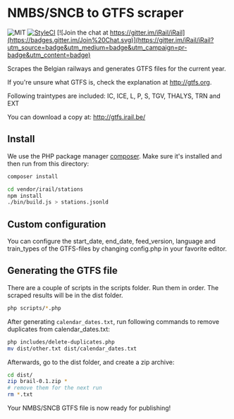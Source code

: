 # NMBS/SNCB to GTFS scraper
![MIT](https://img.shields.io/badge/license-MIT-brightgreen.svg) [![StyleCI](https://styleci.io/repos/35721042/shield)](https://styleci.io/repos/35721042) [![Join the chat at https://gitter.im/iRail/iRail](https://badges.gitter.im/Join%20Chat.svg)](https://gitter.im/iRail/iRail?utm_source=badge&utm_medium=badge&utm_campaign=pr-badge&utm_content=badge)

Scrapes the Belgian railways and generates GTFS files for the current year.

If you're unsure what GTFS is, check the explanation at http://gtfs.org.

Following traintypes are included:
IC, ICE, L, P, S, TGV, THALYS, TRN and EXT

You can download a copy at: http://gtfs.irail.be/

## Install

We use the PHP package manager [composer](http://getcomposer.org). Make sure it's installed and then run from this directory:

```bash
composer install

cd vendor/irail/stations
npm install
./bin/build.js > stations.jsonld
```

## Custom configuration

You can configure the start_date, end_date, feed_version, language and train_types of the GTFS-files by changing config.php in your favorite editor.

## Generating the GTFS file

There are a couple of scripts in the scripts folder. Run them in order. The scraped results will be in the dist folder.

```bash
php scripts/*.php
```

After generating `calendar_dates.txt`, run following commands to remove duplicates from calendar_dates.txt:
```bash
php includes/delete-duplicates.php
mv dist/other.txt dist/calendar_dates.txt
```

Afterwards, go to the dist folder, and create a zip archive:
```bash
cd dist/
zip brail-0.1.zip *
# remove them for the next run
rm *.txt
```

Your NMBS/SNCB GTFS file is now ready for publishing!
